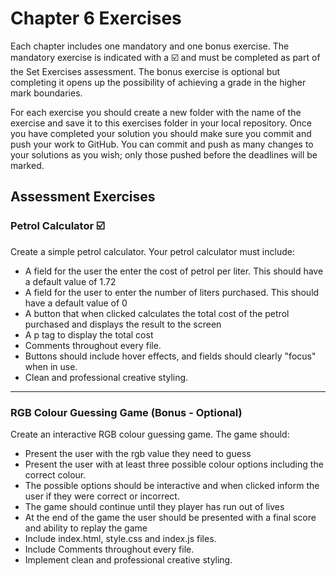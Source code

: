 # Chapter 6 Exercises

Each chapter includes one mandatory and one bonus exercise. The mandatory exercise is indicated with a :ballot_box_with_check: and must be completed as part of the Set Exercises assessment. The bonus exercise is optional but completing it opens up the possibility of achieving a grade in the higher mark boundaries.

For each exercise you should create a new folder with the name of the exercise and save it to this exercises folder in your local repository. Once you have completed your solution you should make sure you commit and push your work to GitHub. You can commit and push as many changes to your solutions as you wish; only those pushed before the deadlines will be marked.

## Assessment Exercises

### Petrol Calculator :ballot_box_with_check:

Create a simple petrol calculator. Your petrol calculator must include:

- A field for the user the enter the cost of petrol per liter. This should have a default value of 1.72
- A field for the user to enter the number of liters purchased. This should have a default value of 0
- A button that when clicked calculates the total cost of the petrol purchased and displays the result to the screen
- A p tag to display the total cost
- Comments throughout every file.
- Buttons should include hover effects, and fields should clearly "focus" when in use.
- Clean and professional creative styling.

<hr>

### RGB Colour Guessing Game (Bonus - Optional)

Create an interactive RGB colour guessing game. The game should:

- Present the user with the rgb value they need to guess
- Present the user with at least three possible colour options including the correct colour.
- The possible options should be interactive and when clicked inform the user if they were correct or incorrect.
- The game should continue until they player has run out of lives
- At the end of the game the user should be presented with a final score and ability to replay the game
- Include index.html, style.css and index.js files.
- Include Comments throughout every file.
- Implement clean and professional creative styling.
